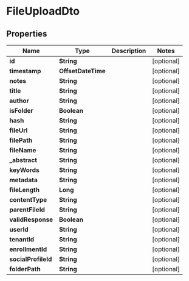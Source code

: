 

# FileUploadDto


## Properties

| Name | Type | Description | Notes |
|------------ | ------------- | ------------- | -------------|
|**id** | **String** |  |  [optional] |
|**timestamp** | **OffsetDateTime** |  |  [optional] |
|**notes** | **String** |  |  [optional] |
|**title** | **String** |  |  [optional] |
|**author** | **String** |  |  [optional] |
|**isFolder** | **Boolean** |  |  [optional] |
|**hash** | **String** |  |  [optional] |
|**fileUrl** | **String** |  |  [optional] |
|**filePath** | **String** |  |  [optional] |
|**fileName** | **String** |  |  [optional] |
|**_abstract** | **String** |  |  [optional] |
|**keyWords** | **String** |  |  [optional] |
|**metadata** | **String** |  |  [optional] |
|**fileLength** | **Long** |  |  [optional] |
|**contentType** | **String** |  |  [optional] |
|**parentFileId** | **String** |  |  [optional] |
|**validResponse** | **Boolean** |  |  [optional] |
|**userId** | **String** |  |  [optional] |
|**tenantId** | **String** |  |  [optional] |
|**enrollmentId** | **String** |  |  [optional] |
|**socialProfileId** | **String** |  |  [optional] |
|**folderPath** | **String** |  |  [optional] |



